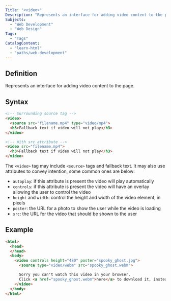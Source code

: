 ```yaml
---
Title: "<video>"
Description: "Represents an interface for adding video content to the page."
Subjects:
  - "Web Development"
  - "Web Design"
Tags:
  - "Tags"
CatalogContent:
  - "learn-html"
  - "paths/web-development"
---
```


## Definition 

Represents an interface for adding video content to the page.

## Syntax

```html
<!-- Surrounding source tag -->
<video>
  <source src="filename.mp4" type="video/mp4">
  <h3>Fallback text if video will not play</h3>
</video>

<!-- With src attribute -->
<video src="filename.mp4">
  <h3>Fallback text if video will not play</h3>
</video>
``` 

The `<video>` tag may include `<source>` tags and fallback text. It may also use attributes to convey intention, some common ones are below:

* `autoplay`: if this attribute is present the video will play automatically
* `controls`: if this attribute is present the video will have an overlay allowing the user to control the video
* `height` and `width`: control the height and width of the video element, in pixels
* `poster`: the URL for a photo to show the user while the video is loading
* `src`: the URL for the video that should be shown to the user

## Example

```html
<html>
  <head>
  </head>
  <body>
    <video controls height="480" poster="spooky_ghost.jpg">
      <source type="video/webm" src="spooky_ghost.webm">

      Sorry you can't watch this video in your browser. 
      Click <a href="spooky_ghost.webm">here</a> to download it, instead.
    </video>
  </body>
</html>
```
